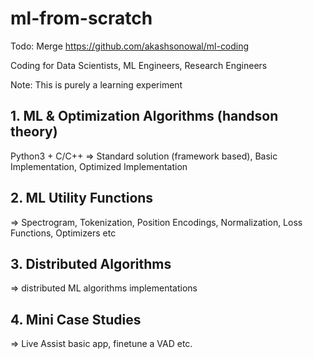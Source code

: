 # ml-from-scratch

Todo: Merge https://github.com/akashsonowal/ml-coding

Coding for Data Scientists, ML Engineers, Research Engineers 

Note: This is purely a learning experiment

## 1. ML & Optimization Algorithms (handson theory)

Python3 + C/C++
=> Standard solution (framework based), Basic Implementation, Optimized Implementation

## 2. ML Utility Functions
=> Spectrogram, Tokenization, Position Encodings, Normalization, Loss Functions, Optimizers etc

## 3. Distributed Algorithms
=> distributed ML algorithms implementations

## 4. Mini Case Studies
=> Live Assist basic app, finetune a VAD etc.
